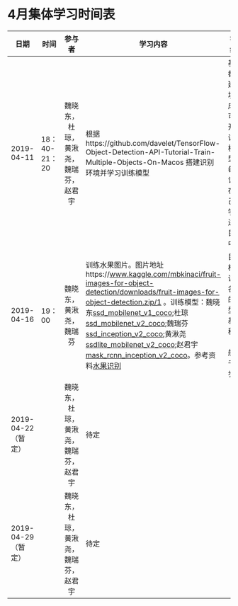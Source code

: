 # 4月集体学习时间表

|日期| 时间   |      参与者      |  学习内容 | 学习结果
|--|--|:--:|--| -- |
| 2019-04-11 | 18：40-21：20 | 魏晓东，杜琼，黄湫尧，魏瑞芬，赵君宇 | 根据https://github.com/davelet/TensorFlow-Object-Detection-API-Tutorial-Train-Multiple-Objects-On-Macos 搭建识别环境并学习训练模型 | 基本都搭建环境完成并可以开始训练模型。每人记录在自己的学习进度目录中
| 2019-04-16| 19：00 | 魏晓东，黄湫尧，魏瑞芬 | 训练水果图片。图片地址https://www.kaggle.com/mbkinaci/fruit-images-for-object-detection/downloads/fruit-images-for-object-detection.zip/1 。训练模型：魏晓东[ssd_mobilenet_v1_coco](http://download.tensorflow.org/models/object_detection/ssd_mobilenet_v1_coco_2018_01_28.tar.gz);杜琼[ssd_mobilenet_v2_coco](http://download.tensorflow.org/models/object_detection/ssd_mobilenet_v2_coco_2018_03_29.tar.gz);魏瑞芬[ssd_inception_v2_coco](http://download.tensorflow.org/models/object_detection/ssd_inception_v2_coco_2018_01_28.tar.gz);黄湫尧[ssdlite_mobilenet_v2_coco](http://download.tensorflow.org/models/object_detection/ssdlite_mobilenet_v2_coco_2018_05_09.tar.gz);赵君宇[mask_rcnn_inception_v2_coco](http://download.tensorflow.org/models/object_detection/mask_rcnn_inception_v2_coco_2018_01_28.tar.gz)。参考资料[水果识别](https://github.com/davelet/ABO-detector) | 目标：训练各自的模型到基本稳定（一般几千步）。
| 2019-04-22（暂定） || 魏晓东，杜琼，黄湫尧，魏瑞芬，赵君宇 | 待定 |
| 2019-04-29（暂定）  || 魏晓东，杜琼，黄湫尧，魏瑞芬，赵君宇 | 待定 |


